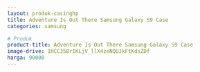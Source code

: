 ```yaml
---
layout: produk-casinghp
title: Adventure Is Out There Samsung Galaxy S9 Case
categories: samsung

# Produk
product-title: Adventure Is Out There Samsung Galaxy S9 Case
image-drive: 1HCC35BrIKLjV_llX4zeNQUJkFtKdsZDf
harga: 90000
---
```

